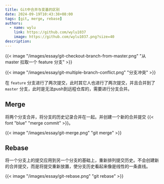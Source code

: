 ```yaml
---
title: Git中合并与变基的区别
date: 2024-09-19T10:43:38+08:00
tags: [git, merge, rebase]
authors:
  - name: wylu
    link: https://github.com/wylu1037
    image: https://github.com/wylu1037.png?size=40
description: 
---
```


{{< image "/images/essay/git-checkout-branch-from-master.png" "从 master 拉取一个 feature 分支" >}}

{{< image "/images/essay/git-multiple-branch-conflict.png" "分支冲突" >}}

在 `feature` 分支进行了两次提交，此时其它人也进行了两次提交，并且合并到了 `master` 分支，此时是无法push到远程仓库的，需要进行分支合并。

## Merge
将两个分支合并，将分支的历史记录合并在一起。并创建一个新的合并提交 {{< font "blue" "merge commit" >}}。

{{< image "/images/essay/git-merge.png" "git merge" >}}

## Rebase
将一个分支上的提交应用到另一个分支的基础上，重新排列提交历史。不会创建新的合并提交，而是将提交重新放置，使分支历史看起来像是线性的一条直线。

{{< image "/images/essay/git-rebase.png" "git rebase" >}}